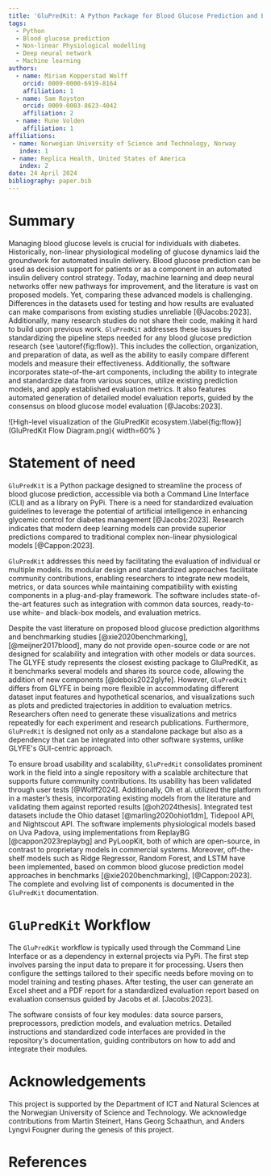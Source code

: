 ```yaml
---
title: 'GluPredKit: A Python Package for Blood Glucose Prediction and Evaluation'
tags:
  - Python
  - Blood glucose prediction
  - Non-linear Physiological modelling
  - Deep neural network
  - Machine learning
authors:
  - name: Miriam Kopperstad Wolff
    orcid: 0009-0000-6919-8164
    affiliation: 1 
  - name: Sam Royston
    orcid: 0009-0003-8623-4042
    affiliation: 2
  - name: Rune Volden
    affiliation: 1
affiliations:
 - name: Norwegian University of Science and Technology, Norway
   index: 1
 - name: Replica Health, United States of America
   index: 2
date: 24 April 2024
bibliography: paper.bib
---
```


# Summary

Managing blood glucose levels is crucial for individuals with diabetes. Historically, non-linear physiological modeling of glucose dynamics laid the groundwork for automated insulin delivery. Blood glucose prediction can be used as decision support for patients or as a component in an automated insulin delivery control strategy. Today, machine learning and deep neural networks offer new pathways for improvement, and the literature is vast on proposed models. Yet, comparing these advanced models is challenging. Differences in the datasets used for testing and how results are evaluated can make comparisons from existing studies unreliable [@Jacobs:2023]. Additionally, many research studies do not share their code, making it hard to build upon previous work. `GluPredKit` addresses these issues by standardizing the pipeline steps needed for any blood glucose prediction research (see \autoref{fig:flow}). This includes the collection, organization, and preparation of data, as well as the ability to easily compare different models and measure their effectiveness. Additionally, the software incorporates state-of-the-art components, including the ability to integrate and standardize data from various sources, utilize existing prediction models, and apply established evaluation metrics. It also features automated generation of detailed model evaluation reports, guided by the consensus on blood glucose model evaluation [@Jacobs:2023].


![High-level visualization of the GluPredKit ecosystem.\label{fig:flow}](GluPredKit Flow Diagram.png){ width=60% }


# Statement of need


`GluPredKit` is a Python package designed to streamline the process of blood glucose prediction, accessible via both a Command Line Interface (CLI) and as a library on PyPi. There is a need for standardized evaluation guidelines to leverage the potential of artificial intelligence in enhancing glycemic control for diabetes management [@Jacobs:2023]. Research indicates that modern deep learning models can provide superior predictions compared to traditional complex non-linear physiological models [@Cappon:2023].

`GluPredKit` addresses this need by facilitating the evaluation of individual or multiple models. Its modular design and standardized approaches facilitate community contributions, enabling researchers to integrate new models, metrics, or data sources while maintaining compatibility with existing components in a plug-and-play framework. The software includes state-of-the-art features such as integration with common data sources, ready-to-use white- and black-box models, and evaluation metrics. 

Despite the vast literature on proposed blood glucose prediction algorithms and benchmarking studies [@xie2020benchmarking], [@meijner2017blood], many do not provide open-source code or are not designed for scalability and integration with other models or data sources. The GLYFE study represents the closest existing package to GluPredKit, as it benchmarks several models and shares its source code, allowing the addition of new components [@debois2022glyfe]. However, `GluPredKit` differs from GLYFE in being more flexible in accommodating different dataset input features and hypothetical scenarios, and visualizations such as plots and predicted trajectories in addition to evaluation metrics. Researchers often need to generate these visualizations and metrics repeatedly for each experiment and research publications. Furthermore, `GluPredKit` is designed not only as a standalone package but also as a dependency that can be integrated into other software systems, unlike GLYFE's GUI-centric approach.

To ensure broad usability and scalability, `GluPredKit` consolidates prominent work in the field into a single repository with a scalable architecture that supports future community contributions. Its usability has been validated through user tests [@Wolff2024]. Additionally, Oh et al. utilized the platform in a master’s thesis, incorporating existing models from the literature and validating them against reported results [@oh2024thesis]. Integrated test datasets include the Ohio dataset [@marling2020ohiot1dm], Tidepool API, and Nightscout API. The software implements physiological models based on Uva Padova, using implementations from ReplayBG [@cappon2023replaybg] and PyLoopKit, both of which are open-source, in contrast to proprietary models in commercial systems. Moreover, off-the-shelf models such as Ridge Regressor, Random Forest, and LSTM have been implemented, based on common blood glucose prediction model approaches in benchmarks [@xie2020benchmarking], [@Cappon:2023]. The complete and evolving list of components is documented in the `GluPredKit` documentation.




# `GluPredKit` Workflow

The `GluPredKit` workflow is typically used through the Command Line Interface or as a dependency in external projects via PyPi. The first step involves parsing the input data to prepare it for processing. Users then configure the settings tailored to their specific needs before moving on to model training and testing phases. After testing, the user can generate an Excel sheet and a PDF report for a standardized evaluation report based on evaluation consensus guided by Jacobs et al. [Jacobs:2023]. 


The software consists of four key modules: data source parsers, preprocessors, prediction models, and evaluation metrics. Detailed instructions and standardized code interfaces are provided in the repository's documentation, guiding contributors on how to add and integrate their modules.






# Acknowledgements

This project is supported by the Department of ICT and Natural Sciences at the Norwegian University of Science and Technology. We acknowledge contributions from Martin Steinert, Hans Georg Schaathun, and Anders Lyngvi Fougner during the genesis of this project. 


# References








